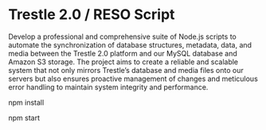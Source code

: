 # Trestle 2.0 / RESO Script

Develop a professional and comprehensive suite of Node.js scripts to automate the synchronization of database structures, metadata, data, and media between the Trestle 2.0 platform and our MySQL database and Amazon S3 storage. The project aims to create a reliable and scalable system that not only mirrors Trestle’s database and media files onto our servers but also ensures proactive management of changes and meticulous error handling to maintain system integrity and performance.

npm install

npm start